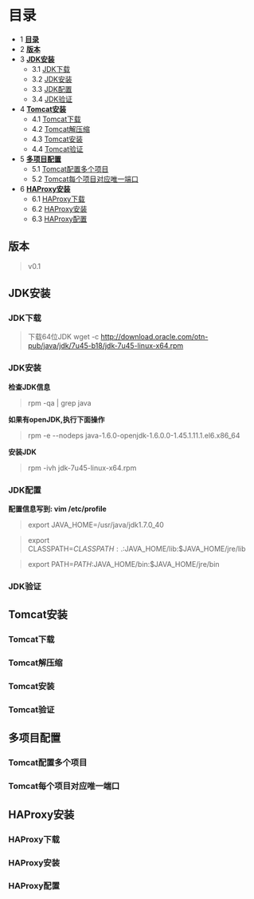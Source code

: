 # 目录

* 1 **[目录](#toc_0)**
* 2 **[版本](#toc_1)**
* 3 **[JDK安装](#toc_2)**
    - 3.1 [JDK下载](#toc_3)
    - 3.2 [JDK安装](#toc_4)
    - 3.3 [JDK配置](#toc_5)
    - 3.4 [JDK验证](#toc_6)
* 4 **[Tomcat安装](#toc_7)**
    - 4.1 [Tomcat下载](#toc_8)
    - 4.2 [Tomcat解压缩](#toc_9)
    - 4.3 [Tomcat安装](#toc_10)
    - 4.4 [Tomcat验证](#toc_11)
* 5 **[多项目配置](#toc_12)**
    - 5.1 [Tomcat配置多个项目](#toc_13)
    - 5.2 [Tomcat每个项目对应唯一端口](#toc_14)
* 6 **[HAProxy安装](#toc_15)**
    - 6.1 [HAProxy下载](#toc_16)
    - 6.2 [HAProxy安装](#toc_17)
    - 6.3 [HAProxy配置](#toc_18)

## 版本

> v0.1

## JDK安装

### JDK下载

> 下载64位JDK
> wget -c http://download.oracle.com/otn-pub/java/jdk/7u45-b18/jdk-7u45-linux-x64.rpm

### JDK安装

**检查JDK信息**

> rpm -qa | grep java

**如果有openJDK,执行下面操作**

> rpm -e --nodeps java-1.6.0-openjdk-1.6.0.0-1.45.1.11.1.el6.x86_64

**安装JDK**
> rpm -ivh jdk-7u45-linux-x64.rpm

### JDK配置

**配置信息写到: vim /etc/profile**

> export JAVA_HOME=/usr/java/jdk1.7.0_40

> export CLASSPATH=$CLASSPATH:.:$JAVA_HOME/lib:$JAVA_HOME/jre/lib

> export PATH=$PATH:$JAVA_HOME/bin:$JAVA_HOME/jre/bin

### JDK验证

## Tomcat安装

### Tomcat下载

### Tomcat解压缩

### Tomcat安装

### Tomcat验证

## 多项目配置

### Tomcat配置多个项目

### Tomcat每个项目对应唯一端口

## HAProxy安装

### HAProxy下载

### HAProxy安装

### HAProxy配置
